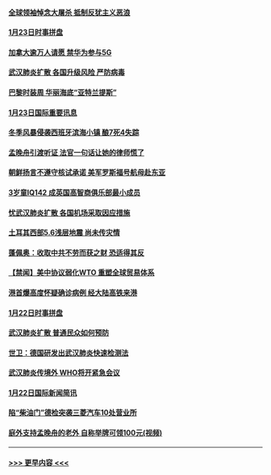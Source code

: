 #### [全球领袖悼念大屠杀 抵制反犹主义恶浪](../pages/prog202/a102759678.md?t=01241011) 
#### [1月23日时事拼盘](../pages/prog202/a102759599.md?t=01241011) 
#### [加拿大逾万人请愿 禁华为参与5G](../pages/prog202/a102759553.md?t=01241011) 
#### [武汉肺炎扩散 各国升级风险 严防病毒](../pages/prog202/a102759400.md?t=01241011) 
#### [巴黎时装周 华丽海底“亚特兰提斯”](../pages/prog202/a102759217.md?t=01241011) 
#### [1月23日国际重要讯息](../pages/prog202/a102759199.md?t=01241011) 
#### [冬季风暴侵袭西班牙滨海小镇 酿7死4失踪](../pages/prog202/a102759119.md?t=01241011) 
#### [孟晚舟引渡听证 法官一句话让她的律师慌了](../pages/prog202/a102759060.md?t=01241011) 
#### [朝鲜扬言不遵守核试承诺 美军罗斯福号航母赴东亚](../pages/prog202/a102759001.md?t=01241011) 
#### [3岁童IQ142 成英国高智商俱乐部最小成员](../pages/prog202/a102758990.md?t=01241011) 
#### [忧武汉肺炎扩散 各国机场采取因应措施](../pages/prog202/a102758911.md?t=01241011) 
#### [土耳其西部5.6浅层地震 尚未传灾情](../pages/prog202/a102758903.md?t=01241011) 
#### [蓬佩奥：收取中共不劳而获之财 恐适得其反](../pages/prog202/a102758889.md?t=01241011) 
#### [【禁闻】美中协议弱化WTO 重塑全球贸易体系](../pages/prog202/a102758790.md?t=01241011) 
#### [港首爆高度怀疑确诊病例 经大陆高铁来港](../pages/prog202/a102758613.md?t=01241011) 
#### [1月22日时事拼盘](../pages/prog202/a102758615.md?t=01241011) 
#### [武汉肺炎扩散 普通民众如何预防](../pages/prog202/a102758504.md?t=01241011) 
#### [世卫：德国研发出武汉肺炎快速检测法](../pages/prog202/a102758495.md?t=01241011) 
#### [武汉肺炎传境外 WHO将开紧急会议](../pages/prog202/a102758437.md?t=01241011) 
#### [1月22日国际新闻简讯](../pages/prog202/a102758231.md?t=01241011) 
#### [陷“柴油门”德检突袭三菱汽车10处营业所](../pages/prog202/a102758165.md?t=01241011) 
#### [庭外支持孟晚舟的老外 自称举牌可领100元(视频)](../pages/prog202/a102758092.md?t=01241011) 

----
#### [ >>> 更早内容 <<< ](../indexes/prog202-earlier.md)

